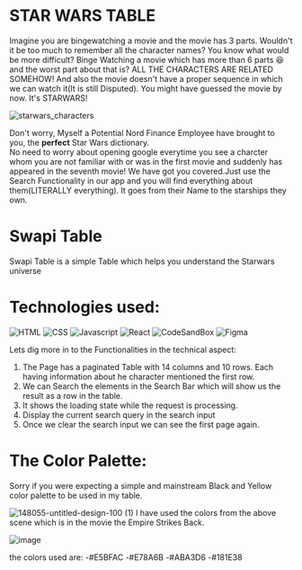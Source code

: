 # STAR WARS TABLE


Imagine you are bingewatching a movie and the movie has 3 parts. Wouldn't it be too much to remember all the character names? You know what would be more difficult? Binge Watching a movie which has more than 6 parts 😆 and the worst part about that is? ALL THE CHARACTERS ARE RELATED SOMEHOW! And also the movie doesn't have a proper sequence in which we can watch it(It is still Disputed). You might have guessed the movie by now. It's STARWARS!

![starwars_characters](https://user-images.githubusercontent.com/31709147/130482308-3746964e-fc25-4f3a-a85b-500833cb52f3.jpg)

Don't worry, Myself a Potential Nord Finance Employee have brought to you, the ****perfect**** Star Wars dictionary. \
No need to worry about opening google everytime you see a charcter whom you are not familiar with or was in the first movie and suddenly has appeared in the seventh movie!
We have got you covered.Just use the Search Functionality in our app and you will find everything about them(LITERALLY everything). It goes from their Name to the starships they own.



# Swapi Table 

Swapi Table is a simple Table which helps you understand the Starwars universe 

# Technologies used:
![HTML](https://img.shields.io/badge/HTML5-E34F26?style=for-the-badge&logo=html5&logoColor=white)
![CSS](https://img.shields.io/badge/CSS3-1572B6?style=for-the-badge&logo=css3&logoColor=white)
![Javascript](https://img.shields.io/badge/JavaScript-323330?style=for-the-badge&logo=javascript&logoColor=F7DF1E)
![React](https://img.shields.io/badge/React-20232A?style=for-the-badge&logo=react&logoColor=61DAFB)
![CodeSandBox](https://img.shields.io/badge/Codesandbox-000000?style=for-the-badge&logo=CodeSandbox&logoColor=white)
![Figma](https://img.shields.io/badge/Figma-F24E1E?style=for-the-badge&logo=figma&logoColor=white)

Lets dig more in to the Functionalities in the technical aspect:
1. The Page has a paginated Table with 14 columns and 10 rows. Each having information about he character mentioned the first row.
2. We can Search the elements in the Search Bar which will show us the result as a row in the table.  
3. It shows the loading state while the request is processing.
4. Display the current search query in the search input
5. Once we clear the search input we can see the first page again.


# The Color Palette:
Sorry if you were expecting a simple and mainstream Black and Yellow color palette to be used in my table.


![148055-untitled-design-100 (1)](https://user-images.githubusercontent.com/31709147/130485043-f7991d72-d491-410b-9213-92ac10ec355b.jpg)
I have used the colors from the above scene which is in the movie the Empire Strikes Back.

![image](https://user-images.githubusercontent.com/31709147/130495354-21f3e2fe-8481-496d-9b4e-13679f288a07.png)

the colors used are: 
-#E5BFAC
-#E78A6B
-#ABA3D6
-#181E38
